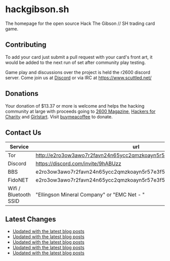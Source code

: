 # hackgibson.sh
The homepage for the open source Hack The Gibson // SH trading card game.


## Contributing

To add your card just submit a pull request with your card's front art, it would be added to the next run of set after community play testing.

Game play and discussions over the project is held the r2600 discord server. Come join us at [Discord](https://discord.com/invite/9hABUzz) or via IRC at https://www.scuttled.net/


## Donations

Your donation of $13.37 or more is welcome and helps the hacking community at large with proceeds going to [2600 Magazine](https://2600.com/), [Hackers for Charity](https://hackersforcharity.org) and [Girlstart](https://girlstart.org).  Visit [buymeacoffee](https://www.buymeacoffee.com/hackgibson.sh) to donate.


## Contact Us

Service | url
-|-
Tor | http://e2ro3ow3awo7r2favn24n65ycc2qmzkoayn5r57e3f56nvjwdcgg32ad.onion
Discord | https://discord.com/invite/9hABUzz
BBS | e2ro3ow3awo7r2favn24n65ycc2qmzkoayn5r57e3f56nvjwdcgg32ad.onion:23
FidoNET | e2ro3ow3awo7r2favn24n65ycc2qmzkoayn5r57e3f56nvjwdcgg32ad.onion:24554
Wifi / Bluetooth SSID | "Ellingson Mineral Company" or "EMC Net - <fidonet address>"

## Latest Changes
<!-- BLOG-POST-LIST:START -->
- [Updated with the latest blog posts](https://github.com/DFW2600/hackgibson.sh/commit/22ba5e310d3b966ac32d976b85e49a11346f313a)
- [Updated with the latest blog posts](https://github.com/DFW2600/hackgibson.sh/commit/a2295b37ec5975c7e81efd113ce697f46a6f8089)
- [Updated with the latest blog posts](https://github.com/DFW2600/hackgibson.sh/commit/f87b769acee600d84339a553866f306b94e556c5)
- [Updated with the latest blog posts](https://github.com/DFW2600/hackgibson.sh/commit/9c99c0f8333d11c47aea45592bbbfaf9f0496d2d)
- [Updated with the latest blog posts](https://github.com/DFW2600/hackgibson.sh/commit/e2dd41bde6cd3ce8dd101b862d551568675e7f23)
<!-- BLOG-POST-LIST:END -->
